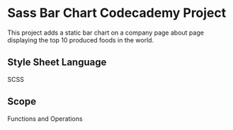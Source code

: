 # Sass Bar Chart Codecademy Project

This project adds a static bar chart on a company page about page displaying the top 10 produced foods in the world.

## Style Sheet Language

SCSS

## Scope

Functions and Operations
